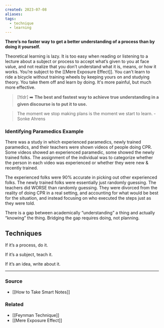 ```yaml
---
created: 2023-07-08
aliases: 
tags:
  - technique
  - learning
---
```

**There’s no faster way to get a better understanding of a process than by doing it yourself.**

Theoretical learning is lazy. It is too easy when reading or listening to a lecture about a subject or process to accept what’s given to you at face value, and not realize that you don’t understand what it is, means, or how it works. You’re subject to the [[Mere Exposure Effect]]. You can't learn to ride a bicycle without training wheels by keeping yours on and studying theory. You take them off and learn by doing. It's more painful, but much more effective. 

> [!tldr] ➡️ **The best and fastest way to achieve true understanding in a given discourse is to put it to use.**

> The moment we stop making plans is the moment we start to learn. - Sonke Ahrens
> 

### Identifying Paramedics Example

There was a study in which experienced paramedics, newly trained paramedics, and their teachers were shown videos of people doing CPR. Some videos showed an experienced paramedic, some showed the newly trained folks. The assignment of the individual was to categorize whether the person in each video was experienced or whether they were new & recently trained.

The experienced folks were 90% accurate in picking out other experienced folks. The newly trained folks were essentially just randomly guessing. The teachers did WORSE than randomly guessing. They were divorced from the reality of doing CPR in a real setting, and accounting for what would be best for the situation, and instead focusing on who executed the steps just as they were told.

There is a gap between academically “understanding” a thing and actually “knowing” the thing. Bridging the gap requires doing, not planning. 

## Techniques

If it’s a process, do it. 

If it’s a subject, teach it.

If it’s an idea, write about it.

---

### Source
- [[How to Take Smart Notes]]

### Related
- [[Feynman Technique]]
- [[Mere Exposure Effect]]